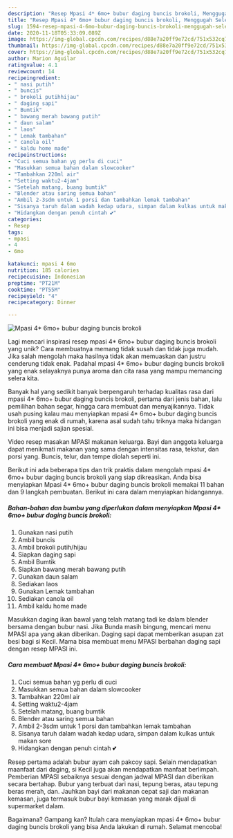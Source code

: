 ```yaml
---
description: "Resep Mpasi 4* 6mo+ bubur daging buncis brokoli, Menggugah Selera"
title: "Resep Mpasi 4* 6mo+ bubur daging buncis brokoli, Menggugah Selera"
slug: 1594-resep-mpasi-4-6mo-bubur-daging-buncis-brokoli-menggugah-selera
date: 2020-11-18T05:33:09.089Z
image: https://img-global.cpcdn.com/recipes/d88e7a20ff9e72cd/751x532cq70/mpasi-4-6mo-bubur-daging-buncis-brokoli-foto-resep-utama.jpg
thumbnail: https://img-global.cpcdn.com/recipes/d88e7a20ff9e72cd/751x532cq70/mpasi-4-6mo-bubur-daging-buncis-brokoli-foto-resep-utama.jpg
cover: https://img-global.cpcdn.com/recipes/d88e7a20ff9e72cd/751x532cq70/mpasi-4-6mo-bubur-daging-buncis-brokoli-foto-resep-utama.jpg
author: Marion Aguilar
ratingvalue: 4.1
reviewcount: 14
recipeingredient:
- " nasi putih"
- " buncis"
- " brokoli putihhijau"
- " daging sapi"
- " Bumtik"
- " bawang merah bawang putih"
- " daun salam"
- " laos"
- " Lemak tambahan"
- " canola oil"
- " kaldu home made"
recipeinstructions:
- "Cuci semua bahan yg perlu di cuci"
- "Masukkan semua bahan dalam slowcooker"
- "Tambahkan 220ml air"
- "Setting waktu2-4jam"
- "Setelah matang, buang bumtik"
- "Blender atau saring semua bahan"
- "Ambil 2-3sdm untuk 1 porsi dan tambahkan lemak tambahan"
- "Sisanya taruh dalam wadah kedap udara, simpan dalam kulkas untuk makan sore"
- "Hidangkan dengan penuh cintah 💕"
categories:
- Resep
tags:
- mpasi
- 4
- 6mo

katakunci: mpasi 4 6mo 
nutrition: 185 calories
recipecuisine: Indonesian
preptime: "PT21M"
cooktime: "PT55M"
recipeyield: "4"
recipecategory: Dinner

---
```



![Mpasi 4* 6mo+ bubur daging buncis brokoli](https://img-global.cpcdn.com/recipes/d88e7a20ff9e72cd/751x532cq70/mpasi-4-6mo-bubur-daging-buncis-brokoli-foto-resep-utama.jpg)

Lagi mencari inspirasi resep mpasi 4* 6mo+ bubur daging buncis brokoli yang unik? Cara membuatnya memang tidak susah dan tidak juga mudah. Jika salah mengolah maka hasilnya tidak akan memuaskan dan justru cenderung tidak enak. Padahal mpasi 4* 6mo+ bubur daging buncis brokoli yang enak selayaknya punya aroma dan cita rasa yang mampu memancing selera kita.

Banyak hal yang sedikit banyak berpengaruh terhadap kualitas rasa dari mpasi 4* 6mo+ bubur daging buncis brokoli, pertama dari jenis bahan, lalu pemilihan bahan segar, hingga cara membuat dan menyajikannya. Tidak usah pusing kalau mau menyiapkan mpasi 4* 6mo+ bubur daging buncis brokoli yang enak di rumah, karena asal sudah tahu triknya maka hidangan ini bisa menjadi sajian spesial.

Video resep masakan MPASI makanan keluarga. Bayi dan anggota keluarga dapat menikmati makanan yang sama dengan intensitas rasa, tekstur, dan porsi yang. Buncis, telur, dan tempe diolah seperti ini.


Berikut ini ada beberapa tips dan trik praktis dalam mengolah mpasi 4* 6mo+ bubur daging buncis brokoli yang siap dikreasikan. Anda bisa menyiapkan Mpasi 4* 6mo+ bubur daging buncis brokoli memakai 11 bahan dan 9 langkah pembuatan. Berikut ini cara dalam menyiapkan hidangannya.

<!--inarticleads1-->

##### Bahan-bahan dan bumbu yang diperlukan dalam menyiapkan Mpasi 4* 6mo+ bubur daging buncis brokoli:

1. Gunakan  nasi putih
1. Ambil  buncis
1. Ambil  brokoli putih/hijau
1. Siapkan  daging sapi
1. Ambil  Bumtik
1. Siapkan  bawang merah bawang putih
1. Gunakan  daun salam
1. Sediakan  laos
1. Gunakan  Lemak tambahan
1. Sediakan  canola oil
1. Ambil  kaldu home made


Masukkan daging ikan bawal yang telah matang tadi ke dalam blender bersama dengan bubur nasi. Jika Bunda masih bingung, mencari menu MPASI apa yang akan diberikan. Daging sapi dapat memberikan asupan zat besi bagi si Kecil. Mama bisa membuat menu MPASI berbahan daging sapi dengan resep MPASI ini. 

<!--inarticleads2-->

##### Cara membuat Mpasi 4* 6mo+ bubur daging buncis brokoli:

1. Cuci semua bahan yg perlu di cuci
1. Masukkan semua bahan dalam slowcooker
1. Tambahkan 220ml air
1. Setting waktu2-4jam
1. Setelah matang, buang bumtik
1. Blender atau saring semua bahan
1. Ambil 2-3sdm untuk 1 porsi dan tambahkan lemak tambahan
1. Sisanya taruh dalam wadah kedap udara, simpan dalam kulkas untuk makan sore
1. Hidangkan dengan penuh cintah 💕


Resep pertama adalah bubur ayam cah pakcoy sapi. Selain mendapatkan maanfaat dari daging, si Kecil juga akan mendapatkan manfaat berlimpah. Pemberian MPASI sebaiknya sesuai dengan jadwal MPASI dan diberikan secara bertahap. Bubur yang terbuat dari nasi, tepung beras, atau tepung beras merah, dan. Jauhkan bayi dari makanan cepat saji dan makanan kemasan, juga termasuk bubur bayi kemasan yang marak dijual di supermarket dalam. 

Bagaimana? Gampang kan? Itulah cara menyiapkan mpasi 4* 6mo+ bubur daging buncis brokoli yang bisa Anda lakukan di rumah. Selamat mencoba!
